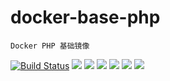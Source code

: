 # docker-base-php

	Docker PHP 基础镜像


[![Build Status](https://travis-ci.org/larvacent/docker-base-php.svg?branch=master)](https://travis-ci.org/larvacent/docker-base-php) 
![](https://img.shields.io/badge/Alpine-3.7-brightgreen.svg) 
![](https://img.shields.io/badge/Alpine-3.8-brightgreen.svg) 
![](https://img.shields.io/badge/Ubuntu-trusty-brightgreen.svg) 
![](https://img.shields.io/badge/Ubuntu-xenial-brightgreen.svg) 
![](https://img.shields.io/badge/Ubuntu-bionic-brightgreen.svg) 
![](https://img.shields.io/badge/Ubuntu-cosmic-brightgreen.svg) 


